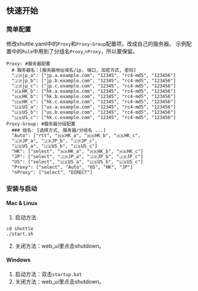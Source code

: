 ## 快速开始
### 简单配置
修改shuttle.yaml中的`Proxy`和`Proxy-Group`配置项，改成自己的服务器。
示例配置中的`Rule`中用到了分组名`Proxy`,`nProxy`，所以要保留。
```
Proxy: #服务器配置
  # 服务器名：[服务器地址域名/ip, 端口, 加密方式, 密码]
  "🇯🇵jp_a": ["jp.a.example.com", "12345", "rc4-md5", "123456"]
  "🇯🇵jp_b": ["jp.b.example.com", "12345", "rc4-md5", "123456"]
  "🇯🇵jp_c": ["jp.c.example.com", "12345", "rc4-md5", "123456"]
  "🇭🇰HK_b": ["hk.a.example.com", "12345", "rc4-md5", "123456"]
  "🇭🇰HK_b": ["hk.b.example.com", "12345", "rc4-md5", "123456"]
  "🇭🇰HK_c": ["hk.c.example.com", "12345", "rc4-md5", "123456"]
  "🇺🇸US_a": ["us.a.example.com", "12345", "rc4-md5", "123456"]
  "🇺🇸US_b": ["us.b.example.com", "12345", "rc4-md5", "123456"]
  "🇺🇸US_c": ["hk.c.example.com", "12345", "rc4-md5", "123456"]
Proxy-Group: #服务器分组配置
  ### 组名: [选择方式, 服务器/分组名 ...]
  "Auto": ["rtt", "🇭🇰HK_a", "🇭🇰HK_b", "🇭🇰HK_c",
  "🇯🇵JP_a", "🇯🇵JP_b", "🇯🇵JP_c",
  "🇺🇸US_a", "🇺🇸US_b", "🇺🇸US_c"]
  "HK": ["select", "🇭🇰HK_a", "🇭🇰HK_b", "🇭🇰HK_c"]
  "JP": ["select", "🇯🇵JP_a", "🇯🇵JP_b", "🇯🇵JP_c"]
  "US": ["select", "🇺🇸US_a", "🇺🇸US_b", "🇺🇸US_c"]
  "Proxy": ["select", "Auto", "US", "HK", "JP"]
  "nProxy": ["select", "DIRECT"]
```
### 安装与启动
#### Mac & Linux
1. 启动方法
```
cd shuttle
./start.sh
```
2. 关闭方法：web_ui里点击shutdown。

#### Windows
1. 启动方法：双击`startup.bat`
2. 关闭方法：web_ui里点击shutdown。